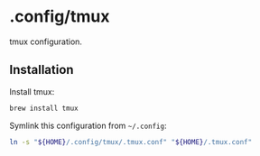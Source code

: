 # .config/tmux

tmux configuration.


## Installation

Install tmux:

```bash
brew install tmux
```

Symlink this configuration from `~/.config`:

```bash
ln -s "${HOME}/.config/tmux/.tmux.conf" "${HOME}/.tmux.conf"
```

